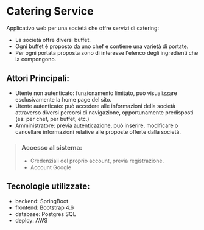 # Catering Service
Applicativo web per una società che offre servizi di catering:
* La società offre diversi buffet.
* Ogni buffet è proposto da uno chef e contiene una varietà di portate.
* Per ogni portata proposta sono di interesse l'elenco degli ingredienti che la compongono.

 ## Attori Principali:
 * Utente non autenticato: funzionamento limitato, può visualizzare esclusivamente la home page del sito.
 * Utente autenticato: può accedere alle informazioni della società attraverso diversi percorsi di navigazione, opportunamente predisposti (es: per chef, per buffet, etc.)
 * Amministratore: previa autenticazione, può inserire, modificare o cancellare informazioni relative alle proposte offerte dalla società.

> ### Accesso al sistema:
> * Credenziali del proprio account, previa registrazione.
> * Account Google

## Tecnologie utilizzate:
* backend: SpringBoot
* frontend: Bootstrap 4.6
* database: Postgres SQL
* deploy: AWS
